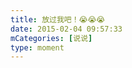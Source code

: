 ```yaml
---
title: 放过我吧！😭😭😭
date: 2015-02-04 09:57:33
mCategories: [说说]
type: moment
---
```


<div id="pics-20150204095733"></div>

<script src="/lib/moment/pics.js"></script>
<script>
var data = [
    {"link": "2015-02-04_000000.webp", "type": "shuoshuo"}
];
picsRender(data, "pics-20150204095733");
</script>
